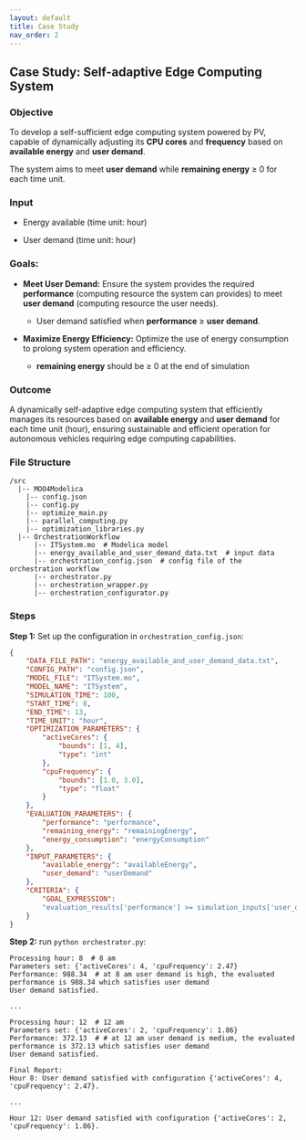 ```yaml
---
layout: default
title: Case Study
nav_order: 2
---
```


## Case Study: Self-adaptive Edge Computing System

### Objective

To develop a self-sufficient edge computing system powered by PV, capable of dynamically adjusting its **CPU cores** and **frequency** based on **available energy** and **user demand**. 

The system aims to meet **user demand** while **remaining energy** ≥ 0 for each time unit.

### Input

* Energy available (time unit: hour)

* User demand (time unit: hour)

### Goals:

  - **Meet User Demand:** Ensure the system provides the required **performance** (computing resource the system can provides) to meet **user demand** (computing resource the user needs). 
    - User demand satisfied when **performance** ≥ **user demand**.

  - **Maximize Energy Efficiency:** Optimize the use of energy consumption to prolong system operation and efficiency.
    - **remaining energy** should be ≥ 0 at the end of simulation

### Outcome 

A dynamically self-adaptive edge computing system that efficiently manages its resources based on **available energy** and **user demand** for each time unit (hour), ensuring sustainable and efficient operation for autonomous vehicles requiring edge computing capabilities.

### File Structure

```shell
/src
  |-- MOO4Modelica
  	|-- config.json
  	|-- config.py
  	|-- optimize_main.py
  	|-- parallel_computing.py
  	|-- optimization_libraries.py
  |-- OrchestrationWorkflow
      |-- ITSystem.mo  # Modelica model
      |-- energy_available_and_user_demand_data.txt  # input data
      |-- orchestration_config.json  # config file of the orchestration workflow
      |-- orchestrator.py
      |-- orchestration_wrapper.py
      |-- orchestration_configurator.py
```

### Steps

**Step 1:** Set up the configuration in `orchestration_config.json`:

```json
{
    "DATA_FILE_PATH": "energy_available_and_user_demand_data.txt",
    "CONFIG_PATH": "config.json",
    "MODEL_FILE": "ITSystem.mo",
    "MODEL_NAME": "ITSystem",
    "SIMULATION_TIME": 100,
    "START_TIME": 8,
    "END_TIME": 13,
    "TIME_UNIT": "hour",
    "OPTIMIZATION_PARAMETERS": {
        "activeCores": {
            "bounds": [1, 4],
            "type": "int"
        },
        "cpuFrequency": {
            "bounds": [1.0, 3.0],
            "type": "float"
        }
    },
    "EVALUATION_PARAMETERS": {
        "performance": "performance",
        "remaining_energy": "remainingEnergy",
        "energy_consumption": "energyConsumption"
    },
    "INPUT_PARAMETERS": {
        "available_energy": "availableEnergy",
        "user_demand": "userDemand"
    },
    "CRITERIA": {
        "GOAL_EXPRESSION": 
        "evaluation_results['performance'] >= simulation_inputs['user_demand']"
    }
}
```

**Step 2:** run `python orchestrator.py`:

```shell
Processing hour: 8  # 8 am
Parameters set: {'activeCores': 4, 'cpuFrequency': 2.47}
Performance: 988.34  # at 8 am user demand is high, the evaluated performance is 988.34 which satisfies user demand
User demand satisfied.

...

Processing hour: 12  # 12 am
Parameters set: {'activeCores': 2, 'cpuFrequency': 1.86}
Performance: 372.13  # # at 12 am user demand is medium, the evaluated performance is 372.13 which satisfies user demand
User demand satisfied.

Final Report:
Hour 8: User demand satisfied with configuration {'activeCores': 4, 'cpuFrequency': 2.47}.

...

Hour 12: User demand satisfied with configuration {'activeCores': 2, 'cpuFrequency': 1.86}.
```